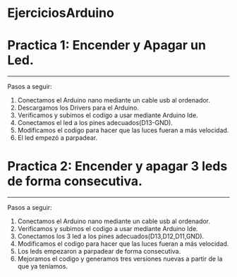 # EjerciciosArduino

# Practica 1: Encender y Apagar un Led.
---------
Pasos a seguir:
1. Conectamos el Arduino nano mediante un cable usb al ordenador.
2. Descargamos los Drivers para el Arduino.
3. Verificamos y subimos el codigo a usar mediante Arduino Ide.
4. Conectamos el led a los pines adecuados(D13-GND).
5. Modificamos el codigo para hacer que las luces fueran a más velocidad.
5. El led empezó a parpadear.


# Practica 2: Encender y apagar 3 leds de forma consecutiva.
---------
Pasos a seguir:
1. Conectamos el Arduino nano mediante un cable usb al ordenador.
2. Verificamos y subimos el codigo a usar mediante Arduino Ide.
4. Conectamos los 3 led a los pines adecuados(D13,D12,D11,GND).
5. Modificamos el codigo para hacer que las luces fueran a más velocidad.
6. Los leds empezaron a parpadear de forma consecutiva.
7. Mejoramos el codigo y generamos tres versiones nuevas a partir de la que ya teníamos.

